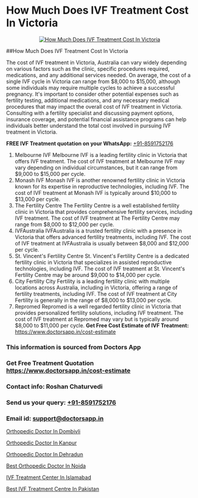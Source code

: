 # How Much Does IVF Treatment Cost In Victoria

<p align="center">
  <a href="https://doctorsapp.in/treatment/ivf-treatment">
    <img src="https://doctorsapp.co.in/uploads/treatment_image/ICSI.jpg" alt="How Much Does IVF Treatment Cost In Victoria">
  </a>
</p>
##How Much Does IVF Treatment Cost In Victoria

The cost of IVF treatment in Victoria, Australia can vary widely depending on various factors such as the clinic, specific procedures required, medications, and any additional services needed. On average, the cost of a single IVF cycle in Victoria can range from $8,000 to $15,000, although some individuals may require multiple cycles to achieve a successful pregnancy. It's important to consider other potential expenses such as fertility testing, additional medications, and any necessary medical procedures that may impact the overall cost of IVF treatment in Victoria. Consulting with a fertility specialist and discussing payment options, insurance coverage, and potential financial assistance programs can help individuals better understand the total cost involved in pursuing IVF treatment in Victoria.

**FREE IVF Treatment quotation on your WhatsApp:**  [+91-8591752176](https://api.whatsapp.com/send?phone=8591752176)

1) Melbourne IVF   Melbourne IVF is a leading fertility clinic in Victoria that offers IVF treatment. The cost of IVF treatment at Melbourne IVF may vary depending on individual circumstances, but it can range from $9,000 to $15,000 per cycle.
2) Monash IVF   Monash IVF is another renowned fertility clinic in Victoria known for its expertise in reproductive technologies, including IVF. The cost of IVF treatment at Monash IVF is typically around $10,000 to $13,000 per cycle.
3) The Fertility Centre   The Fertility Centre is a well established fertility clinic in Victoria that provides comprehensive fertility services, including IVF treatment. The cost of IVF treatment at The Fertility Centre may range from $8,000 to $12,000 per cycle.
4) IVFAustralia   IVFAustralia is a trusted fertility clinic with a presence in Victoria that offers advanced fertility treatments, including IVF. The cost of IVF treatment at IVFAustralia is usually between $8,000 and $12,000 per cycle.
5) St. Vincent's Fertility Centre   St. Vincent's Fertility Centre is a dedicated fertility clinic in Victoria that specializes in assisted reproductive technologies, including IVF. The cost of IVF treatment at St. Vincent's Fertility Centre may be around $9,000 to $14,000 per cycle.
6) City Fertility   City Fertility is a leading fertility clinic with multiple locations across Australia, including in Victoria, offering a range of fertility treatments, including IVF. The cost of IVF treatment at City Fertility is generally in the range of $8,000 to $13,000 per cycle.
7) Repromed   Repromed is a well regarded fertility clinic in Victoria that provides personalized fertility solutions, including IVF treatment. The cost of IVF treatment at Repromed may vary but is typically around $8,000 to $11,000 per cycle.
**Get Free Cost Estimate of IVF Treatment:** https://www.doctorsapp.in/cost-estimate

### This information is sourced from Doctors App 
### Get Free Treatment Quotation https://www.doctorsapp.in/cost-estimate
### Contact info: Roshan Chaturvedi 
### Send us your query: [+91-8591752176](https://api.whatsapp.com/send?phone=8591752176) 
### Email id: support@doctorsapp.in

[Orthopedic Doctor In Dombivli](https://www.linkedin.com/pulse/orthopedic-doctor-dombivli-doctorsappin-haeic?trackingId=hqbku%2Fv6r28ILrODg%2FQ0QA%3D%3D&lipi=urn%3Ali%3Apage%3Ad_flagship3_company_admin%3BcTUR6naWQkWjeA%2BR15noZQ%3D%3D)

[Orthopedic Doctor In Kanpur](https://www.linkedin.com/pulse/orthopedic-doctor-kanpur-doctorsapp-united-arab-emirates-dytze?trackingId=w5AOk10qleqiyXY7RfP8wA%3D%3D&lipi=urn%3Ali%3Apage%3Ad_flagship3_company_admin%3BSXrbBuk4SwWZ8nIcZ2zSvw%3D%3D)

[Orthopedic Doctor In Dehradun](https://medium.com/@vimalrana22/orthopedic-doctor-in-dehradun-a6c0bcc6ead0)

[Best Orthopedic Doctor In Noida](https://medium.com/@vimalrana22/best-orthopedic-doctor-in-noida-5fe7448c5c3c)

[IVF Treatment Center In Islamabad](https://doctors-apps.github.io/doctorsapp/ivf-treatment-center-in-islamabad)

[Best IVF Treatment Centre In Pakistan](https://doctors-apps.github.io/doctorsapp/best-ivf-treatment-centre-in-pakistan)

